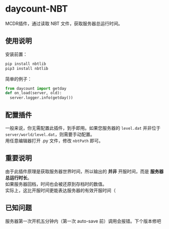 # daycount-NBT
MCDR插件，通过读取 NBT 文件，获取服务器总运行时间。

## 使用说明
安装前置：
```bash
pip install nbtlib
pip3 install nbtlib
```
简单的例子：
```python
from daycount import getday
def on_load(server, old):
  server.logger.info(getday())
```

## 配置插件
一般来说，你无需配置此插件，到手即用。如果您服务器的 `level.dat` 并非位于 `server/world/level.dat`，则需要手动配置。  
用任意编辑器打开 .py 文件，修改 `nbtPath` 即可。

## 重要说明
由于此插件原理是获取服务器世界时间，所以输出的 **并非** 开服时间，而是 **服务器总运行时长**。  
如果服务器回档，时间也会被还原到存档时的数值。  
实际上，这比开服时间更能表达服务器的有效开服时间（

## 已知问题
服务器第一次开机五分钟内（第一次 auto-save 前）调用会报错。下个版本修吧
